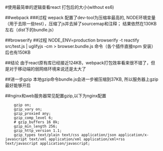 #使用最简单的逻辑查看react 打包后的大小(without es6)

##webpack
###过程
wepack 配置了dev-tool为压缩率最高的, NODE环境变量（用于去除一些test），压缩了js并去掉了sourcemap和注释； 结果依然在130KB左右（dist下的bundle.js）

##browserify
##过程
NODE_ENV=production browserify -t reactify src/test.js | uglifyjs -cm > browser.bundle.js 命令（各个插件直接npm 安装）后也有150KB

##结论
由于react原有库已经接近124KB，webpack打包效率看来很不错了，但是对于移动端的弱网络环境来说还是太大了

##进一步gzip
本地gzip命令bundle.js会进一步被压缩到37KB, 所以服务器上gzip最好能够开启

##nginx和web服务器常见配置gzip,以下为nginx配置

        gzip on;
        gzip_vary on;
        gzip_proxied any;
        gzip_comp_level 6;
        # gzip_buffers 16 8k;
        gzip_min_length 256;
        gzip_http_version 1.1;
        gzip_types text/plain text/css application/json application/x-javascript text/xml application/xml application/xml+rss text/javascript application/javascript;
